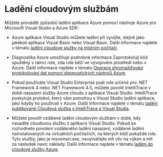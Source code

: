 <properties 
   pageTitle="Ladění Azure Cloudovým službám | Microsoft Azure"
   description="Ladění služby Azure Cloud Services"
   services="visual-studio-online"
   documentationCenter="n/a"
   authors="TomArcher"
   manager="douge"
   editor="" />
<tags 
   ms.service="visual-studio-online"
   ms.devlang="multiple"
   ms.topic="article"
   ms.tgt_pltfrm="multiple"
   ms.workload="na"
   ms.date="08/15/2016"
   ms.author="tarcher" />

# <a name="debugging-cloud-services"></a>Ladění cloudovým službám

Můžete provádět způsobů ladění aplikace Azure pomocí nástroje Azure pro Microsoft Visual Studio a Azure SDK:

- Azure aplikace Visual Studio můžete ladění při vyvíjíte, stejně jako jakékoli aplikace Visual Basic nebo Visual Basic. Další informace najdete v tématu [ladění cloudové služby na místním počítači](vs-azure-tools-debug-cloud-services-virtual-machines.md#debug-your-cloud-service-on-your-local-computer).

- Diagnostika Azure umožňuje podrobné informace Zaprotokolují kód spuštěný v rámci role, zda role běží ve vývojovém prostředí nebo v Azure. Další informace najdete v tématu [Operace shromažďování protokolování dat pomocí diagnostických nástrojů Azure](http://go.microsoft.com/fwlink/p/?LinkId=400450).

- Pokud používáte Visual Studio Enterprise psát role určené pro .NET Framework 4 nebo .NET Framework 4.5, můžete povolit IntelliTrace v době nasazení služby Azure cloudu z aplikace Visual Studio. IntelliTrace poskytuje protokol, který vám pomohou s Visual Studio ladění aplikace, jako kdyby ho používali v Azure. Další informace najdete v tématu [ladění publikované Cloudová služba s IntelliTrace a Visual Studia]( http://go.microsoft.com/fwlink/p/?LinkId=623016).

- Můžete povolit vzdálené ladění cloudovým službám v době, kdy nasadíte cloudovou službu z aplikace Visual Studio. Pokud se rozhodnete povolení vzdáleného ladění nasazení, vzdálené ladění nainstalovaných na virtuálních počítačích, na kterých běží pokaždé role. Tyto služby, jako je msvsmon.exe, nevytvářejte mít vliv na výkon a mít za následek navíc náklady. Další informace najdete v tématu [ladění do cloudové služby Azure](vs-azure-tools-debug-cloud-services-virtual-machines.md#debug-a-cloud-service-in-azure).



